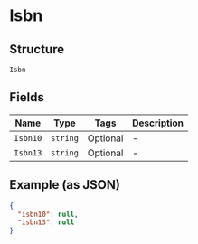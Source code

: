 
# Isbn

## Structure

`Isbn`

## Fields

| Name | Type | Tags | Description |
|  --- | --- | --- | --- |
| `Isbn10` | `string` | Optional | - |
| `Isbn13` | `string` | Optional | - |

## Example (as JSON)

```json
{
  "isbn10": null,
  "isbn13": null
}
```

